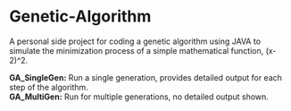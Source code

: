 # Genetic-Algorithm
A personal side project for coding a genetic algorithm using JAVA to simulate the minimization process of a simple mathematical function, (x-2)^2.  

**GA_SingleGen:** Run a single generation, provides detailed output for each step of the algorithm.  
**GA_MultiGen:** Run for multiple generations, no detailed output shown.
